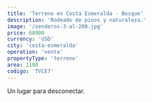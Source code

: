 ```yaml
---
title: 'Terreno en Costa Esmeralda - Bosque'
description: 'Rodeado de pinos y naturaleza.'
image: '/senderos-3-al-200.jpg'
price: 68000
currency: 'USD'
city: 'costa-esmeralda'
operation: 'venta'
propertyType: 'terreno'
area: 1100
codigo: 'TVCE7'
---
```


Un lugar para desconectar.
